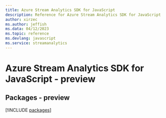 ```yaml
---
title: Azure Stream Analytics SDK for JavaScript
description: Reference for Azure Stream Analytics SDK for JavaScript
author: xirzec
ms.author: jeffish
ms.data: 04/12/2023
ms.topic: reference
ms.devlang: javascript
ms.service: streamanalytics
---
```

# Azure Stream Analytics SDK for JavaScript - preview
## Packages - preview
[!INCLUDE [packages](stream-analytics-index.md)]